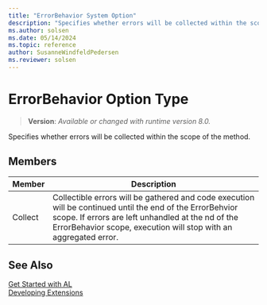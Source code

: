 ```yaml
---
title: "ErrorBehavior System Option"
description: "Specifies whether errors will be collected within the scope of the method."
ms.author: solsen
ms.date: 05/14/2024
ms.topic: reference
author: SusanneWindfeldPedersen
ms.reviewer: solsen
---
```

[//]: # (START>DO_NOT_EDIT)
[//]: # (IMPORTANT:Do not edit any of the content between here and the END>DO_NOT_EDIT.)
[//]: # (Any modifications should be made in the .xml files in the ModernDev repo.)
# ErrorBehavior Option Type
> **Version**: _Available or changed with runtime version 8.0._

Specifies whether errors will be collected within the scope of the method.

## Members
|  Member  |  Description  |
|----------------|---------------|
|Collect|Collectible errors will be gathered and code execution will be continued until the end of the ErrorBehvior scope. If errors are left unhandled at the nd of the ErrorBehavior scope, execution will stop with an aggregated error.|

[//]: # (IMPORTANT: END>DO_NOT_EDIT)
## See Also  
[Get Started with AL](../../devenv-get-started.md)  
[Developing Extensions](../../devenv-dev-overview.md)  
